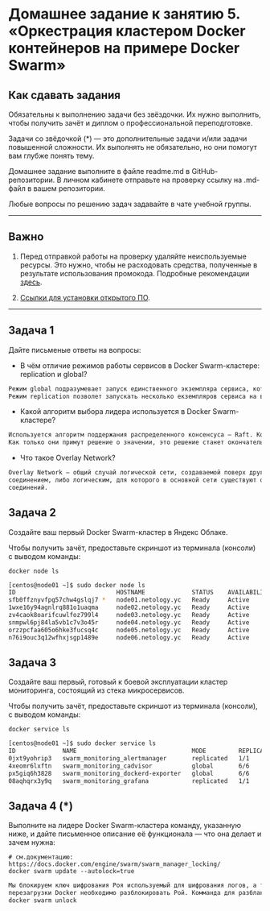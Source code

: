 # Домашнее задание к занятию 5. «Оркестрация кластером Docker контейнеров на примере Docker Swarm»

## Как сдавать задания

Обязательны к выполнению задачи без звёздочки. Их нужно выполнить, чтобы получить зачёт и диплом о профессиональной переподготовке.

Задачи со звёдочкой (*) — это дополнительные задачи и/или задачи повышенной сложности. Их выполнять не обязательно, но они помогут вам глубже понять тему.

Домашнее задание выполните в файле readme.md в GitHub-репозитории. В личном кабинете отправьте на проверку ссылку на .md-файл в вашем репозитории.

Любые вопросы по решению задач задавайте в чате учебной группы.

---


## Важно

1. Перед отправкой работы на проверку удаляйте неиспользуемые ресурсы.
Это нужно, чтобы не расходовать средства, полученные в результате использования промокода.
Подробные рекомендации [здесь](https://github.com/netology-code/virt-homeworks/blob/virt-11/r/README.md).

2. [Ссылки для установки открытого ПО](https://github.com/netology-code/devops-materials/blob/master/README.md).

---

## Задача 1

Дайте письменые ответы на вопросы:

- В чём отличие режимов работы сервисов в Docker Swarm-кластере: replication и global?
```txt
Режим global подразумевает запуск единственного экземпляра сервиса, которому будет доступны все ноды кластера для своего развертывания.
Режим replication позволет запускать несколько екземпляров сервиса на всех нодах кластера 
```
- Какой алгоритм выбора лидера используется в Docker Swarm-кластере?
```txt
Используется алгоритм поддержания распределенного консенсуса — Raft. Консенсус предполагает согласование значений несколькими серверами.
Как только они примут решение о значении, это решение станет окончательным.
```
- Что такое Overlay Network?
```txt
Overlay Network — общий случай логической сети, создаваемой поверх другой сети. Узлы оверлейной сети могут быть связаны либо физическим
соединением, либо логическим, для которого в основной сети существуют один или несколько соответствующих маршрутов из физических
соединений.
```


## Задача 2

Создайте ваш первый Docker Swarm-кластер в Яндекс Облаке.

Чтобы получить зачёт, предоставьте скриншот из терминала (консоли) с выводом команды:
```
docker node ls
```

```bash
[centos@node01 ~]$ sudo docker node ls
ID                            HOSTNAME             STATUS    AVAILABILITY   MANAGER STATUS   ENGINE VERSION
sfb0ffznyvfpg57chw4gslqj7 *   node01.netology.yc   Ready     Active         Reachable        23.0.1
1wxe16y94agnlrq881o1uaqma     node02.netology.yc   Ready     Active         Leader           23.0.1
zv4caok8oarifcuwlfoz799l4     node03.netology.yc   Ready     Active         Reachable        23.0.1
snmpwl6pj84la5vb1c7v3o45r     node04.netology.yc   Ready     Active                          23.0.1
orzzpcfaa605o6hke3fucsq4c     node05.netology.yc   Ready     Active                          23.0.1
n76i9ouc3q12wfhxjsgp1489e     node06.netology.yc   Ready     Active                          23.0.1

```

## Задача 3

Создайте ваш первый, готовый к боевой эксплуатации кластер мониторинга, состоящий из стека микросервисов.

Чтобы получить зачёт, предоставьте скриншот из терминала (консоли), с выводом команды:
```
docker service ls
```
```bash
[centos@node01 ~]$ sudo docker service ls
ID             NAME                                MODE         REPLICAS   IMAGE                                         PORTS
0jxt9yohrip3   swarm_monitoring_alertmanager       replicated   1/1        stefanprodan/swarmprom-alertmanager:v0.14.0   
4xeomr6lxftn   swarm_monitoring_cadvisor           global       6/6        google/cadvisor:latest                        
px5giq6h3828   swarm_monitoring_dockerd-exporter   global       6/6        stefanprodan/caddy:latest                     
08aqhqrx3y9q   swarm_monitoring_grafana            replicated   1/1        stefanprodan/swarmprom-grafana:5.3.4  
```

## Задача 4 (*)

Выполните на лидере Docker Swarm-кластера команду, указанную ниже, и дайте письменное описание её функционала — что она делает и зачем нужна:
```
# см.документацию: https://docs.docker.com/engine/swarm/swarm_manager_locking/
docker swarm update --autolock=true
```
```txt
Мы блокируем ключ шифрования Роя используемый для шифрования логов, а так же общий ключ TLS, становимся его владельцем. После
перезагрузки Docker необходимо разблокировать Рой. Комманда для разблакироваки:
docker swarm unlock
```

